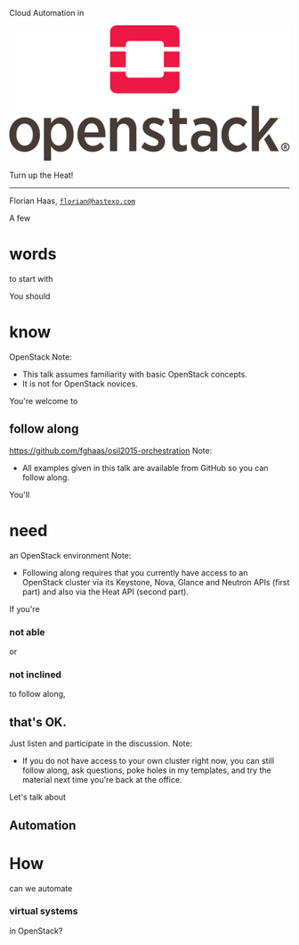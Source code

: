 Cloud Automation in

![OpenStack logo](images/openstack-logo.svg)

Turn up the Heat!
***
Florian Haas, [`florian@hastexo.com`](mailto:florian@hastexo.com)


A few
# words
to start with


You should
# know
OpenStack
Note:
- This talk assumes familiarity with basic OpenStack concepts.
- It is not for OpenStack novices.


You're welcome to
## follow along

https://github.com/fghaas/osil2015-orchestration
Note:
- All examples given in this talk are available from GitHub so you can
  follow along.


You'll
# need
an OpenStack environment
Note:
- Following along requires that you currently have access to an
  OpenStack cluster via its Keystone, Nova, Glance and Neutron APIs
  (first part) and also via the Heat API (second part).


If you're
### not able
or
### not inclined
to follow along,
## that's OK.
Just listen and participate in the discussion.
Note:
- If you do not have access to your own cluster right now, you can
  still follow along, ask questions, poke holes in my templates, and
  try the material next time you're back at the office.


Let's talk about
## Automation


# How
can we automate
### virtual systems
in OpenStack?
